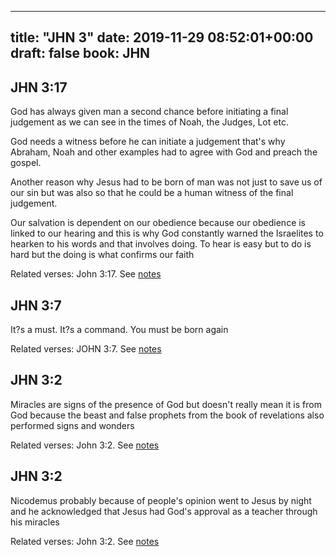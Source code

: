 
---
title: "JHN 3"
date: 2019-11-29 08:52:01+00:00
draft: false
book: JHN
---

## JHN 3:17

God has always given man a second chance before initiating a final judgement as we can see in the times of Noah, the Judges, Lot etc.

God needs a witness before he can initiate a judgement that's why Abraham, Noah and other examples had to agree with God and preach the gospel.

Another reason why Jesus had to be born of man was not just to save us of our sin but was also so that he could be a human witness of the final judgement.

Our salvation is dependent on our obedience because our obedience is linked to our hearing and this is why God constantly warned the Israelites to hearken to his words and that involves doing. To hear is easy but to do is hard but the doing is what confirms our faith

Related verses: John 3:17. See [notes](https://my.bible.com/notes/3308144213401264345)


## JHN 3:7

It?s a must. It?s a command. You must be born again

Related verses: JOHN 3:7. See [notes](https://my.bible.com/notes/2894317400173044590)


## JHN 3:2

Miracles are signs of the presence of God but doesn't really mean it is from God because the beast and false prophets from the book of revelations also performed signs and wonders

Related verses: John 3:2. See [notes](https://my.bible.com/notes/2591317265543324016)


## JHN 3:2

Nicodemus probably because of people's opinion went to Jesus by night and he acknowledged that Jesus had God's approval as a teacher through his miracles

Related verses: John 3:2. See [notes](https://my.bible.com/notes/2494918258986836562)

